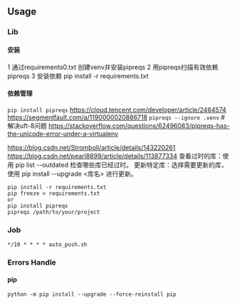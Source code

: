 ## Usage
### Lib
#### 安装
1 通过requirements0.txt 创建venv并安装pipreqs
2 用pipreqs扫描有效依赖 pipreqs
3 安装依赖 pip install -r requirements.txt
#### 依赖管理
`pip install pipreqs`
https://cloud.tencent.com/developer/article/2464574
https://segmentfault.com/a/1190000020886718
`pipreqs --ignore .venv` # 解决uft-8问题
https://stackoverflow.com/questions/62496083/pipreqs-has-the-unicode-error-under-a-virtualenv

https://blog.csdn.net/Stromboli/article/details/143220261
https://blog.csdn.net/pearl8899/article/details/113877334
查看过时的库：使用 pip list --outdated 检查哪些库已经过时。
更新特定库：选择需要更新的库，使用 pip install --upgrade <库名> 进行更新。
```
pip install -r requirements.txt
pip freeze > requirements.txt
or
pip install pipreqs
pipreqs /path/to/your/project
```

### Job
```
*/10 * * * * auto_push.sh
```
### Errors Handle
#### pip
`python -m pip install --upgrade --force-reinstall pip`
